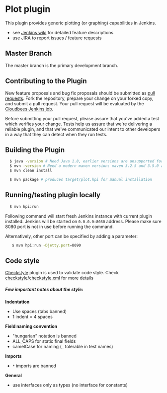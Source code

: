 # Plot plugin

This plugin provides generic plotting (or graphing) capabilities in Jenkins.

* see [Jenkins wiki](https://wiki.jenkins.io/display/JENKINS/Plot+Plugin) for detailed feature descriptions
* use [JIRA](https://issues.jenkins-ci.org/browse/JENKINS-43708?jql=project%20%3D%20JENKINS%20AND%20component%20%3D%20plot-plugin) to report issues / feature requests

## Master Branch

The master branch is the primary development branch.

## Contributing to the Plugin

New feature proposals and bug fix proposals should be submitted as
[pull requests](https://help.github.com/articles/creating-a-pull-request).
Fork the repository, prepare your change on your forked copy, and submit a pull request.
Your pull request will be evaluated by the [Cloudbees Jenkins job](https://ci.jenkins.io/job/Plugins/job/plot-plugin/).

Before submitting your pull request, please assure that you've added
a test which verifies your change. Tests help us assure that we're delivering a reliable
plugin, and that we've communicated our intent to other developers in
a way that they can detect when they run tests.


## Building the Plugin

```bash
  $ java -version # Need Java 1.8, earlier versions are unsupported for build
  $ mvn -version # Need a modern maven version; maven 3.2.5 and 3.5.0 are known to work
  $ mvn clean install
```

```bash
  $ mvn package # produces target/plot.hpi for manual installation 
```

## Running/testing plugin locally

```bash
  $ mvn hpi:run
```

Following command will start fresh Jenkins instance with current plugin installed.
Jenkins will be started on `0.0.0.0:8080` address. Please make sure 8080 port is not in use before running the command.

Alternatively, other port can be specified by adding a parameter:
``` bash
   $ mvn hpi:run -Djetty.port=8090
```

## Code style

[Checkstyle](http://checkstyle.sourceforge.net/) plugin is used to validate code style.
Check [checkstyle/checkstyle.xml](https://github.com/jenkinsci/plot-plugin/blob/master/checkstyle/checkstyle.xml) for more details

##### Few important notes about the style:
**Indentation**

- Use spaces (tabs banned)
- 1 indent = 4 spaces

**Field naming convention**

- "hungarian" notation is banned
- ALL_CAPS for static final fields
- camelCase for naming (`_` tolerable in test names)

**Imports**

- `*` imports are banned

**General**

- use interfaces only as types (no interface for constants)